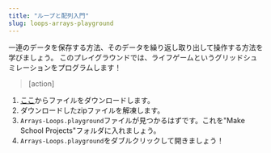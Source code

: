 ```yaml
---
title: "ループと配列入門"
slug: loops-arrays-playground
---
```


一連のデータを保存する方法、そのデータを繰り返し取り出して操作する方法を学びましょう。
このプレイグラウンドでは、ライフゲームというグリッドシュミレーションをプログラムします！

> [action]
>
1. [ここ](https://github.com/MakeSchool-Tutorials/Intro-Arrays-Loops-Swift-Playground/archive/swift4-japanese.zip)からファイルをダウンロードします。
1. ダウンロードしたzipファイルを解凍します。
1. `Arrays-Loops.playground`ファイルが見つかるはずです。これを"Make School Projects"フォルダに入れましょう。
1. `Arrays-Loops.playground`をダブルクリックして開きましょう！
